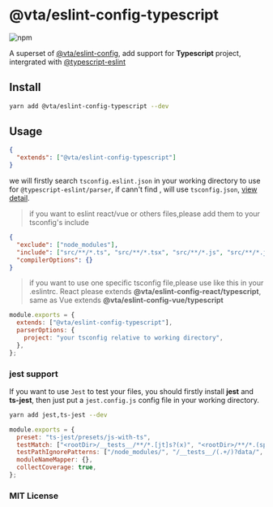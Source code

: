 # @vta/eslint-config-typescript

![npm](https://img.shields.io/npm/v/@vta/eslint-config-typescript)

A superset of [@vta/eslint-config](https://github.com/vta-js/eslint-config/tree/master/packages/eslint-config/README.md), add support for **Typescript** project, intergrated with [@typescript-eslint](https://typescript-eslint.io)

## Install

```bash
yarn add @vta/eslint-config-typescript --dev
```

## Usage

```json
{
  "extends": ["@vta/eslint-config-typescript"]
}
```

we will firstly search `tsconfig.eslint.json` in your working directory to use for `@typescript-eslint/parser`, if cann't find , will use `tsconfig.json`, [view detail](https://github.com/typescript-eslint/typescript-eslint/tree/master/packages/parser#configuration).

> if you want to eslint react/vue or others files,please add them to your tsconfig's include

```json
{
  "exclude": ["node_modules"],
  "include": ["src/**/*.ts", "src/**/*.tsx", "src/**/*.js", "src/**/*.jsx", "src/**/*.vue"],
  "compilerOptions": {}
}
```

> if you want to use one specific tsconfig file,please use like this in your .eslintrc. React please extends **@vta/eslint-config-react/typescript**, same as Vue extends **@vta/eslint-config-vue/typescript**

```javascript
module.exports = {
  extends: ["@vta/eslint-config-typescript"],
  parserOptions: {
    project: "your tsconfig relative to working directory",
  },
};
```

### jest support

If you want to use `Jest` to test your files, you should firstly install **jest** and **ts-jest**, then just put a `jest.config.js` config file in your working directory.

```bash
yarn add jest,ts-jest --dev
```

```javascript
module.exports = {
  preset: "ts-jest/presets/js-with-ts",
  testMatch: ["<rootDir>/__tests__/**/*.[jt]s?(x)", "<rootDir>/**/*.(spec|test).[jt]s?(x)"],
  testPathIgnorePatterns: ["/node_modules/", "/__tests__/(.+/)?data/", "/__tests__/(.+/)?utils/"],
  moduleNameMapper: {},
  collectCoverage: true,
};
```

### MIT License
